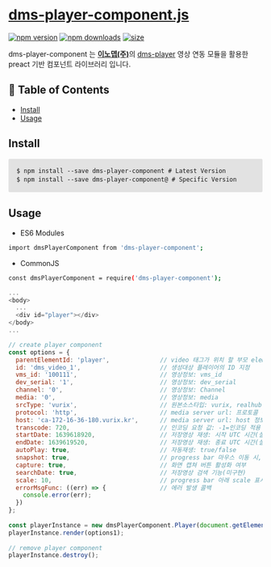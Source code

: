 # [dms-player-component.js](https://innodep.co.kr/renew/)

[![npm version](https://img.shields.io/npm/v/dms-player-component.svg?style=flat-square)](https://www.npmjs.com/package/dms-player-component)
[![npm downloads](https://img.shields.io/npm/dm/dms-player-component.svg?style=flat-square)](https://www.npmjs.com/package/dms-player-component)
[![size](https://img.shields.io/bundlephobia/minzip/dms-player-component.svg?style=flat)](https://bundlephobia.com/result?p=dms-player-component)

dms-player-component 는 [**이노뎁(주)**](http://www.innodep.com/)의 [dms-player](https://www.npmjs.com/package/dms-player) 영상 연동 모듈을 활용한 preact 기반 컴포넌트 라이브러리 입니다.

## 🚩 Table of Contents
- [Install](#install)
- [Usage](#usage)

## Install

<PRE style="padding: 16px;overflow: auto;font-size: 85%;line-height: 1.45;background-color: #e2e2e2;border-radius: 3px;">
$ npm install --save dms-player-component # Latest Version
$ npm install --save dms-player-component@<version> # Specific Version
</PRE>

## Usage

- ES6 Modules
``` sh
import dmsPlayerComponent from 'dms-player-component';
```
- CommonJS
``` sh
const dmsPlayerComponent = require('dms-player-component');
```

```js
...
<body>
  ...
  <div id="player"></div> 
</body>
...

// create player component
const options = {
  parentElementId: 'player',              // video 태그가 위치 할 부모 element ID
  id: 'dms_video_1',                      // 생성대상 플레이어의 ID 지정
  vms_id: '100111',                       // 영상정보: vms_id 
  dev_serial: '1',                        // 영상정보: dev_serial
  channel: '0',                           // 영상정보: Channel
  media: '0',                             // 영상정보: media
  srcType: 'vurix',                       // 원본소스타입: vurix, realhub
  protocol: 'http',                       // media server url: 프로토콜 정보, http/https
  host: 'ca-172-16-36-180.vurix.kr',      // media server url: host 정보, 접속 host url 또는 사용 할 media server host url
  transcode: 720,                         // 인코딩 요청 값: -1=인코딩 적용 X, 0=원본, [-1, 0을 제외한 최소 값은 32]
  startDate: 1639618920,                  // 저장영상 재생: 시작 UTC 시간(실시간일 경우 X)
  endDate: 1639619520,                    // 저장영상 재생: 종료 UTC 시간(실시간일 경우 X)
  autoPlay: true,                         // 자동재생: true/false
  snapshot: true,                         // progress bar 마우스 이동 시, 스냅샷 처리 여부
  capture: true,                          // 화면 캡쳐 버튼 활성화 여부
  searchDate: true,                       // 저장영상 검색 기능(미구현)
  scale: 10,                              // progress bar 아래 scale 표시 여부(scale 눈금 갯수)
  errorMsgFunc: ((err) => {               // 에러 발생 콜백
    console.error(err);
  })
};
  
const playerInstance = new dmsPlayerComponent.Player(document.getElementById('player'));
playerInstance.render(options1);
  
// remove player component
playerInstance.destroy();
```
